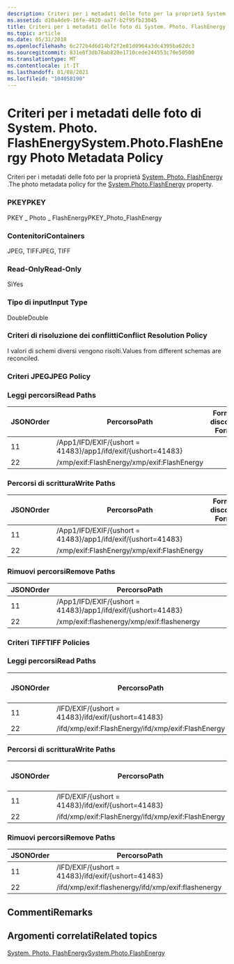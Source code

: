 ```yaml
---
description: Criteri per i metadati delle foto per la proprietà System. Photo. FlashEnergy.
ms.assetid: d10a4de9-16fe-4920-aa7f-b2f95fb23045
title: Criteri per i metadati delle foto di System. Photo. FlashEnergy
ms.topic: article
ms.date: 05/31/2018
ms.openlocfilehash: 6c272b4d6d14bf2f2e81d0964a3dc4395ba62dc3
ms.sourcegitcommit: 831e8f3db78ab820e1710cede244553c70e50500
ms.translationtype: MT
ms.contentlocale: it-IT
ms.lasthandoff: 01/08/2021
ms.locfileid: "104058190"
---
```

# <a name="systemphotoflashenergy-photo-metadata-policy"></a><span data-ttu-id="b90a2-103">Criteri per i metadati delle foto di System. Photo. FlashEnergy</span><span class="sxs-lookup"><span data-stu-id="b90a2-103">System.Photo.FlashEnergy Photo Metadata Policy</span></span>

<span data-ttu-id="b90a2-104">Criteri per i metadati delle foto per la proprietà [System. Photo. FlashEnergy](../properties/props-system-photo-flashenergy.md) .</span><span class="sxs-lookup"><span data-stu-id="b90a2-104">The photo metadata policy for the [System.Photo.FlashEnergy](../properties/props-system-photo-flashenergy.md) property.</span></span>

### <a name="pkey"></a><span data-ttu-id="b90a2-105">PKEY</span><span class="sxs-lookup"><span data-stu-id="b90a2-105">PKEY</span></span>

<span data-ttu-id="b90a2-106">PKEY \_ Photo \_ FlashEnergy</span><span class="sxs-lookup"><span data-stu-id="b90a2-106">PKEY\_Photo\_FlashEnergy</span></span>

### <a name="containers"></a><span data-ttu-id="b90a2-107">Contenitori</span><span class="sxs-lookup"><span data-stu-id="b90a2-107">Containers</span></span>

<span data-ttu-id="b90a2-108">JPEG, TIFF</span><span class="sxs-lookup"><span data-stu-id="b90a2-108">JPEG, TIFF</span></span>

### <a name="read-only"></a><span data-ttu-id="b90a2-109">Read-Only</span><span class="sxs-lookup"><span data-stu-id="b90a2-109">Read-Only</span></span>

<span data-ttu-id="b90a2-110">Sì</span><span class="sxs-lookup"><span data-stu-id="b90a2-110">Yes</span></span>

### <a name="input-type"></a><span data-ttu-id="b90a2-111">Tipo di input</span><span class="sxs-lookup"><span data-stu-id="b90a2-111">Input Type</span></span>

<span data-ttu-id="b90a2-112">Double</span><span class="sxs-lookup"><span data-stu-id="b90a2-112">Double</span></span>

### <a name="conflict-resolution-policy"></a><span data-ttu-id="b90a2-113">Criteri di risoluzione dei conflitti</span><span class="sxs-lookup"><span data-stu-id="b90a2-113">Conflict Resolution Policy</span></span>

<span data-ttu-id="b90a2-114">I valori di schemi diversi vengono risolti.</span><span class="sxs-lookup"><span data-stu-id="b90a2-114">Values from different schemas are reconciled.</span></span>

### <a name="jpeg-policy"></a><span data-ttu-id="b90a2-115">Criteri JPEG</span><span class="sxs-lookup"><span data-stu-id="b90a2-115">JPEG Policy</span></span>

### <a name="read-paths"></a><span data-ttu-id="b90a2-116">Leggi percorsi</span><span class="sxs-lookup"><span data-stu-id="b90a2-116">Read Paths</span></span>



| <span data-ttu-id="b90a2-117">JSON</span><span class="sxs-lookup"><span data-stu-id="b90a2-117">Order</span></span> | <span data-ttu-id="b90a2-118">Percorso</span><span class="sxs-lookup"><span data-stu-id="b90a2-118">Path</span></span>                          | <span data-ttu-id="b90a2-119">Formato disco</span><span class="sxs-lookup"><span data-stu-id="b90a2-119">Disk Format</span></span> |
|-------|-------------------------------|-------------|
| <span data-ttu-id="b90a2-120">1</span><span class="sxs-lookup"><span data-stu-id="b90a2-120">1</span></span>     | <span data-ttu-id="b90a2-121">/App1/IFD/EXIF/{ushort = 41483}</span><span class="sxs-lookup"><span data-stu-id="b90a2-121">/app1/ifd/exif/{ushort=41483}</span></span> |             |
| <span data-ttu-id="b90a2-122">2</span><span class="sxs-lookup"><span data-stu-id="b90a2-122">2</span></span>     | <span data-ttu-id="b90a2-123">/xmp/exif:FlashEnergy</span><span class="sxs-lookup"><span data-stu-id="b90a2-123">/xmp/exif:FlashEnergy</span></span>         |             |



 

### <a name="write-paths"></a><span data-ttu-id="b90a2-124">Percorsi di scrittura</span><span class="sxs-lookup"><span data-stu-id="b90a2-124">Write Paths</span></span>



| <span data-ttu-id="b90a2-125">JSON</span><span class="sxs-lookup"><span data-stu-id="b90a2-125">Order</span></span> | <span data-ttu-id="b90a2-126">Percorso</span><span class="sxs-lookup"><span data-stu-id="b90a2-126">Path</span></span>                          | <span data-ttu-id="b90a2-127">Formato disco</span><span class="sxs-lookup"><span data-stu-id="b90a2-127">Disk Format</span></span> |
|-------|-------------------------------|-------------|
| <span data-ttu-id="b90a2-128">1</span><span class="sxs-lookup"><span data-stu-id="b90a2-128">1</span></span>     | <span data-ttu-id="b90a2-129">/App1/IFD/EXIF/{ushort = 41483}</span><span class="sxs-lookup"><span data-stu-id="b90a2-129">/app1/ifd/exif/{ushort=41483}</span></span> |             |
| <span data-ttu-id="b90a2-130">2</span><span class="sxs-lookup"><span data-stu-id="b90a2-130">2</span></span>     | <span data-ttu-id="b90a2-131">/xmp/exif:FlashEnergy</span><span class="sxs-lookup"><span data-stu-id="b90a2-131">/xmp/exif:FlashEnergy</span></span>         |             |



 

### <a name="remove-paths"></a><span data-ttu-id="b90a2-132">Rimuovi percorsi</span><span class="sxs-lookup"><span data-stu-id="b90a2-132">Remove Paths</span></span>



| <span data-ttu-id="b90a2-133">JSON</span><span class="sxs-lookup"><span data-stu-id="b90a2-133">Order</span></span> | <span data-ttu-id="b90a2-134">Percorso</span><span class="sxs-lookup"><span data-stu-id="b90a2-134">Path</span></span>                          |
|-------|-------------------------------|
| <span data-ttu-id="b90a2-135">1</span><span class="sxs-lookup"><span data-stu-id="b90a2-135">1</span></span>     | <span data-ttu-id="b90a2-136">/App1/IFD/EXIF/{ushort = 41483}</span><span class="sxs-lookup"><span data-stu-id="b90a2-136">/app1/ifd/exif/{ushort=41483}</span></span> |
| <span data-ttu-id="b90a2-137">2</span><span class="sxs-lookup"><span data-stu-id="b90a2-137">2</span></span>     | <span data-ttu-id="b90a2-138">/xmp/exif:flashenergy</span><span class="sxs-lookup"><span data-stu-id="b90a2-138">/xmp/exif:flashenergy</span></span>         |



 

### <a name="tiff-policies"></a><span data-ttu-id="b90a2-139">Criteri TIFF</span><span class="sxs-lookup"><span data-stu-id="b90a2-139">TIFF Policies</span></span>

### <a name="read-paths"></a><span data-ttu-id="b90a2-140">Leggi percorsi</span><span class="sxs-lookup"><span data-stu-id="b90a2-140">Read Paths</span></span>



| <span data-ttu-id="b90a2-141">JSON</span><span class="sxs-lookup"><span data-stu-id="b90a2-141">Order</span></span> | <span data-ttu-id="b90a2-142">Percorso</span><span class="sxs-lookup"><span data-stu-id="b90a2-142">Path</span></span>                      | <span data-ttu-id="b90a2-143">Formato disco</span><span class="sxs-lookup"><span data-stu-id="b90a2-143">Disk Format</span></span> |
|-------|---------------------------|-------------|
| <span data-ttu-id="b90a2-144">1</span><span class="sxs-lookup"><span data-stu-id="b90a2-144">1</span></span>     | <span data-ttu-id="b90a2-145">/IFD/EXIF/{ushort = 41483}</span><span class="sxs-lookup"><span data-stu-id="b90a2-145">/ifd/exif/{ushort=41483}</span></span>  |             |
| <span data-ttu-id="b90a2-146">2</span><span class="sxs-lookup"><span data-stu-id="b90a2-146">2</span></span>     | <span data-ttu-id="b90a2-147">/ifd/xmp/exif:FlashEnergy</span><span class="sxs-lookup"><span data-stu-id="b90a2-147">/ifd/xmp/exif:FlashEnergy</span></span> |             |



 

### <a name="write-paths"></a><span data-ttu-id="b90a2-148">Percorsi di scrittura</span><span class="sxs-lookup"><span data-stu-id="b90a2-148">Write Paths</span></span>



| <span data-ttu-id="b90a2-149">JSON</span><span class="sxs-lookup"><span data-stu-id="b90a2-149">Order</span></span> | <span data-ttu-id="b90a2-150">Percorso</span><span class="sxs-lookup"><span data-stu-id="b90a2-150">Path</span></span>                      | <span data-ttu-id="b90a2-151">Formato disco</span><span class="sxs-lookup"><span data-stu-id="b90a2-151">Disk Format</span></span> |
|-------|---------------------------|-------------|
| <span data-ttu-id="b90a2-152">1</span><span class="sxs-lookup"><span data-stu-id="b90a2-152">1</span></span>     | <span data-ttu-id="b90a2-153">/IFD/EXIF/{ushort = 41483}</span><span class="sxs-lookup"><span data-stu-id="b90a2-153">/ifd/exif/{ushort=41483}</span></span>  |             |
| <span data-ttu-id="b90a2-154">2</span><span class="sxs-lookup"><span data-stu-id="b90a2-154">2</span></span>     | <span data-ttu-id="b90a2-155">/ifd/xmp/exif:FlashEnergy</span><span class="sxs-lookup"><span data-stu-id="b90a2-155">/ifd/xmp/exif:FlashEnergy</span></span> |             |



 

### <a name="remove-paths"></a><span data-ttu-id="b90a2-156">Rimuovi percorsi</span><span class="sxs-lookup"><span data-stu-id="b90a2-156">Remove Paths</span></span>



| <span data-ttu-id="b90a2-157">JSON</span><span class="sxs-lookup"><span data-stu-id="b90a2-157">Order</span></span> | <span data-ttu-id="b90a2-158">Percorso</span><span class="sxs-lookup"><span data-stu-id="b90a2-158">Path</span></span>                      |
|-------|---------------------------|
| <span data-ttu-id="b90a2-159">1</span><span class="sxs-lookup"><span data-stu-id="b90a2-159">1</span></span>     | <span data-ttu-id="b90a2-160">/IFD/EXIF/{ushort = 41483}</span><span class="sxs-lookup"><span data-stu-id="b90a2-160">/ifd/exif/{ushort=41483}</span></span>  |
| <span data-ttu-id="b90a2-161">2</span><span class="sxs-lookup"><span data-stu-id="b90a2-161">2</span></span>     | <span data-ttu-id="b90a2-162">/ifd/xmp/exif:flashenergy</span><span class="sxs-lookup"><span data-stu-id="b90a2-162">/ifd/xmp/exif:flashenergy</span></span> |



 

## <a name="remarks"></a><span data-ttu-id="b90a2-163">Commenti</span><span class="sxs-lookup"><span data-stu-id="b90a2-163">Remarks</span></span>

## <a name="related-topics"></a><span data-ttu-id="b90a2-164">Argomenti correlati</span><span class="sxs-lookup"><span data-stu-id="b90a2-164">Related topics</span></span>

<dl> <dt>

[<span data-ttu-id="b90a2-165">System. Photo. FlashEnergy</span><span class="sxs-lookup"><span data-stu-id="b90a2-165">System.Photo.FlashEnergy</span></span>](../properties/props-system-photo-flashenergy.md)
</dt> </dl>

 

 
